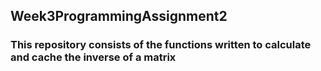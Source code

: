## Week3ProgrammingAssignment2
### This repository consists of the functions written to calculate and cache the inverse of a matrix
